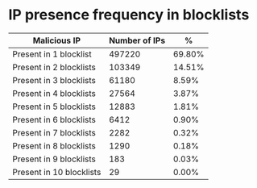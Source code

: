 # IP presence frequency in blocklists
| Malicious IP | Number of IPs | % |
|----|----|----|
| Present in 1 blocklist | 497220 | 69.80% |
| Present in 2 blocklists | 103349 | 14.51% |
| Present in 3 blocklists | 61180 | 8.59% |
| Present in 4 blocklists | 27564 | 3.87% |
| Present in 5 blocklists | 12883 | 1.81% |
| Present in 6 blocklists | 6412 | 0.90% |
| Present in 7 blocklists | 2282 | 0.32% |
| Present in 8 blocklists | 1290 | 0.18% |
| Present in 9 blocklists | 183 | 0.03% |
| Present in 10 blocklists | 29 | 0.00% |
